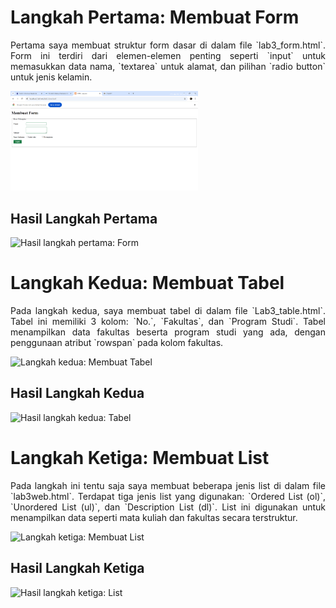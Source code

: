<title>Penjelasan Langkah-Langkah Tugas Lab 3</title>

<h1>Langkah Pertama: Membuat Form</h1>
<p align="justify">
    Pertama saya membuat struktur form dasar di dalam file `lab3_form.html`. 
    Form ini terdiri dari elemen-elemen penting seperti `input` untuk memasukkan data nama, `textarea` untuk alamat, dan pilihan `radio button` untuk jenis kelamin.
</p>
<img src="https://github.com/akmal-hafiz/lab3web/blob/main/Screenshot%202024-10-16%20002337.png" width="300" height="auto" alt="Langkah pertama: Membuat Form">

<h2>Hasil Langkah Pertama</h2>
<img src="" width="300" height="auto" title="Hasil langkah pertama" alt="Hasil langkah pertama: Form">

<h1>Langkah Kedua: Membuat Tabel</h1>
<p align="justify">
    Pada langkah kedua, saya membuat tabel di dalam file `Lab3_table.html`. 
    Tabel ini memiliki 3 kolom: `No.`, `Fakultas`, dan `Program Studi`. Tabel menampilkan data fakultas beserta program studi yang ada, dengan penggunaan atribut `rowspan` pada kolom fakultas.
</p>
<img src="" width="300" height="auto" alt="Langkah kedua: Membuat Tabel">

<h2>Hasil Langkah Kedua</h2>
<img src="" width="300" height="auto" title="Hasil langkah kedua" alt="Hasil langkah kedua: Tabel">

<h1>Langkah Ketiga: Membuat List</h1>
<p align="justify">
    Pada langkah ini tentu saja saya membuat beberapa jenis list di dalam file `lab3web.html`. 
    Terdapat tiga jenis list yang digunakan: `Ordered List (ol)`, `Unordered List (ul)`, dan `Description List (dl)`. 
    List ini digunakan untuk menampilkan data seperti mata kuliah dan fakultas secara terstruktur.
</p>
<img src="" width="300" height="auto" alt="Langkah ketiga: Membuat List">

<h2>Hasil Langkah Ketiga</h2>
<img src="" width="300" height="auto" title="Hasil langkah ketiga" alt="Hasil langkah ketiga: List">
